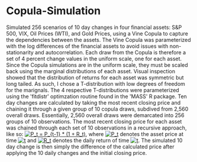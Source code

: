 # Copula-Simulation
Simulated 256 scenarios of 10 day changes in four financial assets: S&amp;P 500, VIX, Oil Prices (WTI), and Gold Prices, using a Vine Copula to capture the dependencies between the assets. The Vine Copula was parameterized with the log differences of the financial assets to avoid issues with non-stationarity and autocorrelation. Each draw from the Copula is therefore a set of 4 percent change values in the uniform scale, one for each asset. Since the Copula simulations are in the uniform scale, they must be scaled back using the marginal distributions of each asset. Visual inspection showed that the distribution of returns for each asset was symmetric but long tailed. As such, I chose a T-distribution with low degrees of freedom for the marignals. The 4 respective T-distributions were parameterized using the 'fitdistr' optimzation routine found in the 'MASS' R package. Ten day changes are calculated by taking the most recent closing price and chaining it through a given group of 10 copula draws, subdived from 2,560 overall draws. Essentially, 2,560 overall draws were demarcated into 256 groups of 10 observations. The most recent closing price for each asset was chained through each set of 10 observations in a recursive approach, like so: <a href="https://www.codecogs.com/eqnedit.php?latex=P_t&space;=&space;P_{t-1}&space;*&space;(1&space;&plus;&space;R_t)" target="_blank"><img src="https://latex.codecogs.com/gif.latex?P_t&space;=&space;P_{t-1}&space;*&space;(1&space;&plus;&space;R_t)" title="P_t = P_{t-1} * (1 + R_t)" /></a>, where <a href="https://www.codecogs.com/eqnedit.php?latex=P_t" target="_blank"><img src="https://latex.codecogs.com/gif.latex?P_t" title="P_t" /></a> denotes the asset price at time <a href="https://www.codecogs.com/eqnedit.php?latex=t" target="_blank"><img src="https://latex.codecogs.com/gif.latex?t" title="t" /></a> and <a href="https://www.codecogs.com/eqnedit.php?latex=R_t" target="_blank"><img src="https://latex.codecogs.com/gif.latex?R_t" title="R_t" /></a> denotes the daily return of time <a href="https://www.codecogs.com/eqnedit.php?latex=t" target="_blank"><img src="https://latex.codecogs.com/gif.latex?t" title="t" /></a>. The simulated 10 day change is then simply the difference of the calculated price after applying the 10 daily changes and the initial closing price. 
